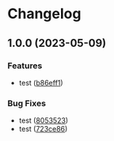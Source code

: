 # Changelog

## 1.0.0 (2023-05-09)


### Features

* test ([b86eff1](https://github.com/lemoe-technology/action-test/commit/b86eff1093846352a6d49d7a12ab6026f9a344dc))


### Bug Fixes

* test ([8053523](https://github.com/lemoe-technology/action-test/commit/80535237525f7d2acf679b7ef922fead02d5142d))
* test ([723ce86](https://github.com/lemoe-technology/action-test/commit/723ce8691931089cb6db5a7a8d14c78af03f49e5))
